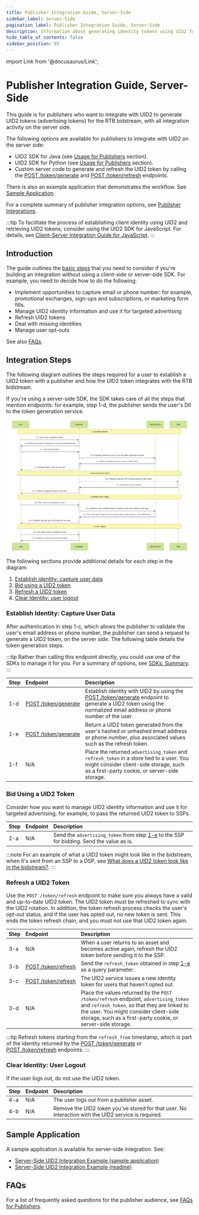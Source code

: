 ```yaml
---
title: Publisher Integration Guide, Server-Side
sidebar_label: Server-Side
pagination_label: Publisher Integration Guide, Server-Side
description: Information about generating identity tokens using UID2 for the RTB bidstream, with all integration activity on the server side.
hide_table_of_contents: false
sidebar_position: 03
---
```


import Link from '@docusaurus/Link';

# Publisher Integration Guide, Server-Side

This guide is for publishers who want to integrate with UID2 to generate <Link href="../ref-info/glossary-uid#gl-uid2-token">UID2 tokens</Link> (advertising tokens) for the RTB <Link href="../ref-info/glossary-uid#gl-bidstream">bidstream</Link>, with all integration activity on the server side.

The following options are available for publishers to integrate with UID2 on the server side:

- UID2 SDK for Java (see [Usage for Publishers](../sdks/uid2-sdk-ref-java.md#usage-for-publishers) section).
- UID2 SDK for Python (see [Usage for Publishers](../sdks/uid2-sdk-ref-python.md#usage-for-publishers) section).
- Custom server code to generate and refresh the UID2 token by calling the [POST&nbsp;/token/generate](../endpoints/post-token-generate.md) and [POST&nbsp;/token/refresh](../endpoints/post-token-refresh.md) endpoints.

There is also an example application that demonstrates the workflow. See [Sample Application](#sample-application).

For a complete summary of publisher integration options, see [Publisher Integrations](summary-guides.md#publisher-integrations).

:::tip
To facilitate the process of establishing client identity using UID2 and retrieving UID2 tokens, consider using the UID2 SDK for JavaScript. For details, see [Client-Server Integration Guide for JavaScript](integration-javascript-server-side.md).
:::

## Introduction

The guide outlines the [basic steps](#integration-steps) that you need to consider if you're building an integration without using a client-side or server-side SDK. For example, you need to decide how to do the following:

- Implement opportunities to capture email or phone number: for example, promotional exchanges, sign-ups and subscriptions, or marketing form fills.
- Manage UID2 identity information and use it for targeted advertising
- Refresh UID2 tokens
- Deal with missing identities
- Manage user opt-outs

See also [FAQs](#faqs).

## Integration Steps

The following diagram outlines the steps required for a user to establish a UID2 token with a publisher and how the UID2 token integrates with the RTB bidstream.

If you're using a server-side SDK, the SDK takes care of all the steps that mention endpoints: for example, step 1-d, the publisher sends the user's DII to the token generation service.

![Publisher Flow](images/custom-publisher-integration-mermaid.svg)

The following sections provide additional details for each step in the diagram:
 
 1. [Establish identity: capture user data](#establish-identity-capture-user-data)
 2. [Bid using a UID2 token](#bid-using-a-uid2-token)
 3. [Refresh a UID2 token](#refresh-a-uid2-token)
 4. [Clear Identity: user logout](#clear-identity-user-logout)

### Establish Identity: Capture User Data

After authentication in step 1-c, which allows the publisher to validate the user's email address or phone number, the publisher can send a request to generate a UID2 token, on the server side. The following table details the token generation steps.

:::tip
Rather than calling this endpoint directly, you could use one of the SDKs to manage it for you. For a summary of options, see [SDKs: Summary](../sdks/summary-sdks.md).
:::

| Step | Endpoint | Description |
| :--- | :--- | :--- |
| 1-d | [POST&nbsp;/token/generate](../endpoints/post-token-generate.md) | Establish identity with UID2 by using the [POST&nbsp;/token/generate](../endpoints/post-token-generate.md) endpoint to generate a UID2 token using the normalized email address or phone number of the user. |
| 1-e | [POST&nbsp;/token/generate](../endpoints/post-token-generate.md) | Return a UID2 token generated from the user's hashed or unhashed email address or phone number, plus associated values such as the refresh token. |
| 1-f | N/A | Place the returned `advertising_token` and `refresh_token` in a store tied to a user. You might consider client-side storage, such as a first-party cookie, or server-side storage. |

### Bid Using a UID2 Token

Consider how you want to manage UID2 identity information and use it for targeted advertising; for example, to pass the returned UID2 token to SSPs.

| Step | Endpoint | Description |
| :--- | :--- | :--- |
| 2-a | N/A| Send the `advertising_token` from step [1-e](#establish-identity-capture-user-data) to the SSP for bidding. Send the value as is. |

:::note
For an example of what a UID2 token might look like in the bidstream, when it's sent from an SSP to a DSP, see [What does a UID2 token look like in the bidstream?](../getting-started/gs-faqs.md#what-does-a-uid2-token-look-like-in-the-bidstream).
:::

### Refresh a UID2 Token

Use the `POST /token/refresh` endpoint to make sure you always have a valid and up-to-date UID2 token. The UID2 token must be refreshed to sync with the UID2 rotation. In addition, the token refresh process checks the user's opt-out status, and if the user has opted out, no new token is sent. This ends the token refresh chain, and you must not use that UID2 token again.

| Step | Endpoint | Description |
| :--- | :--- | :--- |
| 3-a |N/A | When a user returns to an asset and becomes active again, refresh the UID2 token before sending it to the SSP. | 
| 3-b | [POST&nbsp;/token/refresh](../endpoints/post-token-refresh.md)  | Send the `refresh_token` obtained in step [1-e](#establish-identity-capture-user-data) as a query parameter. |
| 3-c | [POST&nbsp;/token/refresh](../endpoints/post-token-refresh.md) | The UID2 service issues a new identity token for users that haven't opted out. |
| 3-d | N/A| Place the values returned by the `POST /token/refresh` endpoint, `advertising_token` and `refresh_token`, so that they are linked to the user. You might consider client-side storage, such as a first-party cookie, or server-side storage. |

:::tip
Refresh tokens starting from the `refresh_from` timestamp, which is part of the identity returned by the [POST&nbsp;/token/generate](../endpoints/post-token-generate.md) or [POST&nbsp;/token/refresh](../endpoints/post-token-refresh.md) endpoints.
:::

### Clear Identity: User Logout

If the user logs out, do not use the UID2 token.

| Step | Endpoint | Description |
| :--- | :--- | :--- |
| 4-a | N/A | The user logs out from a publisher asset. |
| 4-b | N/A | Remove the UID2 token you've stored for that user. No interaction with the UID2 service is required. |

## Sample Application

A sample application is available for server-side integration. See:

- [Server-Side UID2 Integration Example (sample application)](https://secure-signals-srvonly-integ.uidapi.com/)
- [Server-Side UID2 Integration Example (readme)](https://github.com/IABTechLab/uid2-examples/blob/main/publisher/server_only/README.md)

## FAQs

For a list of frequently asked questions for the publisher audience, see [FAQs for Publishers](../getting-started/gs-faqs.md#faqs-for-publishers).
